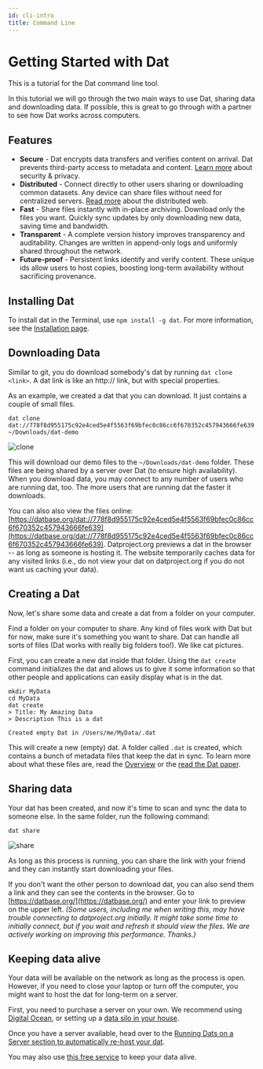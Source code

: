 ```yaml
---
id: cli-intro
title: Command Line
---
```


# Getting Started with Dat

This is a tutorial for the Dat command line tool.

In this tutorial we will go through the two main ways to use Dat, sharing data and downloading data. If possible, this is great to go through with a partner to see how Dat works across computers.

## Features

* **Secure** - Dat encrypts data transfers and verifies content on arrival. Dat prevents third-party access to metadata and content. [Learn more](faq#security-and-privacy) about security & privacy.
* **Distributed** - Connect directly to other users sharing or downloading common datasets. Any device can share files without need for centralized servers. [Read more](terms#distributed-web) about the distributed web.
* **Fast** - Share files instantly with in-place archiving. Download only the files you want. Quickly sync updates by only downloading new data, saving time and bandwidth.
* **Transparent** - A complete version history improves transparency and auditability. Changes are written in append-only logs and uniformly shared throughout the network.
* **Future-proof** - Persistent links identify and verify content. These unique ids allow users to host copies, boosting long-term availability without sacrificing provenance.

## Installing Dat

To install dat in the Terminal, use `npm install -g dat`. For more information, see the [Installation page](/install).

## Downloading Data

Similar to git, you do download somebody's dat by running `dat clone <link>`. A dat link is like an http:// link, but with special properties.

As an example, we created a dat that you can download. It just contains a couple of small files.

```
dat clone dat://778f8d955175c92e4ced5e4f5563f69bfec0c86cc6f670352c457943666fe639 ~/Downloads/dat-demo
```

![clone](https://raw.githubusercontent.com/datproject/docs/master/assets/cli-clone.gif)

This will download our demo files to the `~/Downloads/dat-demo` folder. These files are being shared by a server over Dat (to ensure high availability). When you download data, you may connect to any number of users who are running dat, too. The more users that are running dat the faster it downloads.

You can also also view the files online: [https://datbase.org/dat://778f8d955175c92e4ced5e4f5563f69bfec0c86cc6f670352c457943666fe639](https://datbase.org/dat://778f8d955175c92e4ced5e4f5563f69bfec0c86cc6f670352c457943666fe639). Datproject.org previews a dat in the browser -- as long as someone is hosting it. The website temporarily caches data for any visited links (i.e., do not view your dat on datproject.org if you do not want us caching your data).

## Creating a Dat

Now, let's share some data and create a dat from a folder on your computer.

Find a folder on your computer to share. Any kind of files work with Dat but for now, make sure it's something you want to share. Dat can handle all sorts of files (Dat works with really big folders too!). We like cat pictures.

First, you can create a new dat inside that folder. Using the `dat create` command initializes the dat and allows us to give it some information so that other people and applications can easily display what is in the dat.

```
mkdir MyData
cd MyData
dat create
> Title: My Amazing Data
> Description This is a dat

Created empty Dat in /Users/me/MyData/.dat
```

This will create a new (empty) dat. A folder called `.dat` is created, which contains a bunch of metadata files that keep the dat in sync. To learn more about what these files are, read the [Overview](/overview) or the  [read the Dat paper](/paper).

## Sharing data

Your dat has been created, and now it's time to scan and sync the data to someone else. In the same folder, run the following command:

```
dat share
```

![share](https://raw.githubusercontent.com/datproject/docs/master/assets/cli-share.gif)

As long as this process is running, you can share the link with your friend and they can instantly start downloading your files.

If you don't want the other person to download dat, you can also send them a link and they can see the contents in the browser. Go to [https://datbase.org/](https://datbase.org/) and enter your link to preview on the upper left. *(Some users, including me when writing this, may have trouble connecting to datproject.org initially. It might take some time to initially connect, but if you wait and refresh it should view the files. We are actively working on improving this performance. Thanks.)*

## Keeping data alive

Your data will be available on the network as long as the process is open. However, if you need to close your laptop or turn off the computer, you might want to host the dat for long-term on a server.

First, you need to purchase a server on your own. We recommend using [Digital Ocean](https://digitalocean.com), or setting up a [data silo in your house](https://github.com/datproject/datasilo).

Once you have a server available, head over to the [Running Dats on a Server section to automatically re-host your dat](/server).

You may also use [this free service](https://hashbase.io/) to keep your data alive.
